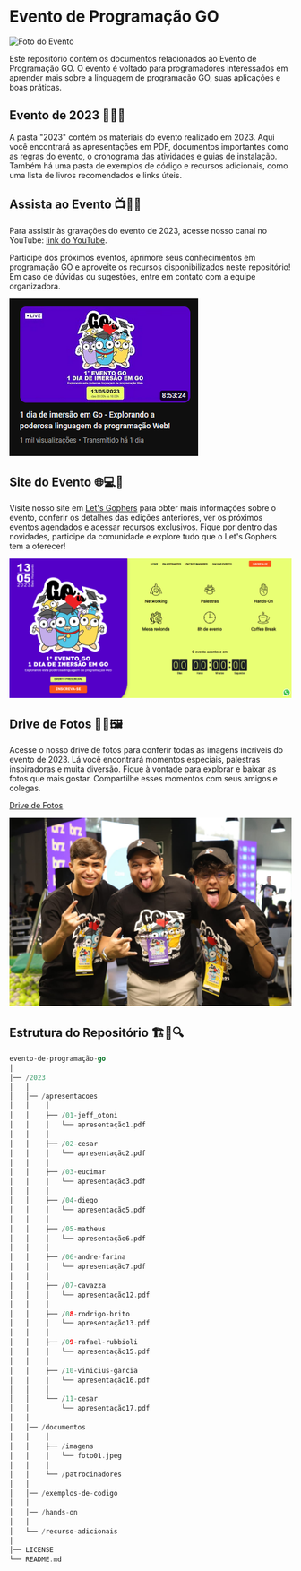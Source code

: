 # Evento de Programação GO

![Foto do Evento](/2023/documentos/imagens/gopher-evento.png)

Este repositório contém os documentos relacionados ao Evento de Programação GO. O evento é voltado para programadores interessados em aprender mais sobre a linguagem de programação GO, suas aplicações e boas práticas.

## Evento de 2023 🎉📅🌟

A pasta "2023" contém os materiais do evento realizado em 2023. Aqui você encontrará as apresentações em PDF, documentos importantes como as regras do evento, o cronograma das atividades e guias de instalação. Também há uma pasta de exemplos de código e recursos adicionais, como uma lista de livros recomendados e links úteis.

## Assista ao Evento 📺👀🎥

Para assistir às gravações do evento de 2023, acesse nosso canal no YouTube: [link do YouTube](https://www.youtube.com/watch?v=RmhONEo-D-Y).

Participe dos próximos eventos, aprimore seus conhecimentos em programação GO e aproveite os recursos disponibilizados neste repositório! Em caso de dúvidas ou sugestões, entre em contato com a equipe organizadora.

[![Thumbnail do Youtube](/2023/documentos/imagens/thumbnail.png)](https://www.youtube.com/watch?v=RmhONEo-D-Y)

## Site do Evento 🌐💻📱

Visite nosso site em [Let's Gophers](https://www.letsgophers.com/) para obter mais informações sobre o evento, conferir os detalhes das edições anteriores, ver os próximos eventos agendados e acessar recursos exclusivos. Fique por dentro das novidades, participe da comunidade e explore tudo que o Let's Gophers tem a oferecer!

[![Print do Site do Evento](/2023/documentos/imagens/site.png)](https://www.letsgophers.com/)

## Drive de Fotos 📸🌄🖼️

Acesse o nosso drive de fotos para conferir todas as imagens incríveis do evento de 2023. Lá você encontrará momentos especiais, palestras inspiradoras e muita diversão.
Fique à vontade para explorar e baixar as fotos que mais gostar. Compartilhe esses momentos com seus amigos e colegas.

[Drive de Fotos](https://photos.app.goo.gl/AQjnKvdmcNu79dSD6)

[![Foto01](/2023/documentos/imagens/foto01.jpeg)](https://photos.app.goo.gl/AQjnKvdmcNu79dSD6)

## Estrutura do Repositório 🏗️📂🔍

```go
evento-de-programação-go
│
│── /2023
│   │
│   │── /apresentacoes
│   │    │
│   │    ├── /01-jeff_otoni
│   │    │   └── apresentação1.pdf
│   │    │
│   │    ├── /02-cesar
│   │    │   └── apresentação2.pdf
│   │    │
│   │    ├── /03-eucimar
│   │    │   └── apresentação3.pdf
│   │    │
│   │    ├── /04-diego
│   │    │   └── apresentação5.pdf
│   │    │
│   │    ├── /05-matheus
│   │    │   └── apresentação6.pdf
│   │    │
│   │    ├── /06-andre-farina
│   │    │   └── apresentação7.pdf
│   │    │
│   │    ├── /07-cavazza
│   │    │   └── apresentação12.pdf
│   │    │
│   │    ├── /08-rodrigo-brito
│   │    │   └── apresentação13.pdf
│   │    │
│   │    ├── /09-rafael-rubbioli
│   │    │   └── apresentação15.pdf
│   │    │
│   │    ├── /10-vinicius-garcia
│   │    │   └── apresentação16.pdf
│   │    │
│   │    └── /11-cesar
│   │        └── apresentação17.pdf
│   │
│   │── /documentos
│   │    │
│   │    ├── /imagens
│   │    │   └── foto01.jpeg
│   │    │
│   │    └── /patrocinadores
│   │
│   │── /exemplos-de-codigo
│   │
│   │── /hands-on
│   │
│   └── /recurso-adicionais
│   
│── LICENSE
└── README.md
```




